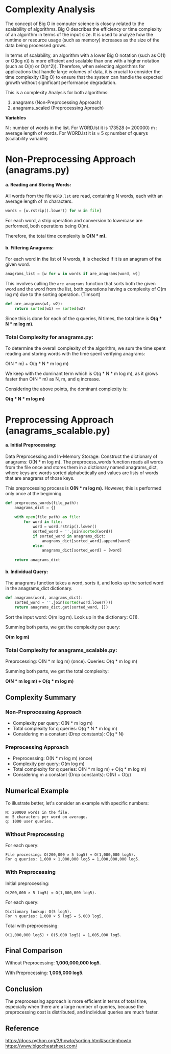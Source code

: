 # Complexity Analysis

The concept of Big O in computer science is closely related to the scalability of algorithms. Big O describes the efficiency or time complexity of an algorithm in terms of the input size. It is used to analyze how the runtime or resource usage (such as memory) increases as the size of the data being processed grows.

In terms of scalability, an algorithm with a lower Big O notation (such as O(1) or O(log n)) is more efficient and scalable than one with a higher notation (such as O(n) or O(n^2)). Therefore, when selecting algorithms for applications that handle large volumes of data, it is crucial to consider the time complexity (Big O) to ensure that the system can handle the expected growth without significant performance degradation.

This is a complexity Analysis for both algorithms: 
1. anagrams (Non-Preprocessing Approach)
2. anagrams_scaled (Preprocessing Aproach)

**Variables**

N : number of words in the list. For WORD.lst it is 173528 (≈ 200000)
m : average length of words. For WORD.lst it is ≈ 5
q: number of querys (scalability variable)


# Non-Preprocessing Approach (anagrams.py)

#### a. Reading and Storing Words:

All words from the file `WORD.lst` are read, containing N words, each with an average length of m characters. 

``` python
words = [w.rstrip().lower() for w in file]
```

For each word, a strip operation and conversion to lowercase are performed, both operations being O(m). 

Therefore, the total time complexity is **O(N * m).**

#### b. Filtering Anagrams:

For each word in the list of N words, it is checked if it is an anagram of the given word. 

``` python
anagrams_list = [w for w in words if are_anagrams(word, w)]
```

This involves calling the `are_anagrams` function that sorts both the given word and the word from the list, both operations having a complexity of O(m log m) due to the sorting operation. (Timsort) 

``` python
def are_anagrams(w1, w2):
    return sorted(w1) == sorted(w2)
```

Since this is done for each of the q queries, N times, the total time is **O(q * N * m log m).**

### Total Complexity for anagrams.py:

To determine the overall complexity of the algorithm, we sum the time spent reading and storing words with the time spent verifying anagrams:

O(N * m) + O(q * N * m log m)

We keep with the dominant term which is O(q * N * m log m), as it grows faster than O(N * m) as N, m, and q increase.

Considering the above points, the dominant complexity is:

**O(q * N * m log m)**


# Preprocessing Approach (anagrams_scalable.py)

#### a. Initial Preprocessing:

Data Preprocessing and In-Memory Storage: Construct the dictionary of anagrams: O(N * m log m).
The preprocess_words function reads all words from the file once and stores them in a dictionary named anagrams_dict, where keys are words sorted alphabetically and values are lists of words that are anagrams of those keys. 

This preprocessing process is **O(N * m log m).** However, this is performed only once at the beginning.

``` python
def preprocess_words(file_path):
    anagrams_dict = {}
    
    with open(file_path) as file:
        for word in file:
            word = word.rstrip().lower()
            sorted_word = ''.join(sorted(word))
            if sorted_word in anagrams_dict:
                anagrams_dict[sorted_word].append(word)
            else:
                anagrams_dict[sorted_word] = [word]
    
    return anagrams_dict
``` 


#### b. Individual Query:

The anagrams function takes a word, sorts it, and looks up the sorted word in the anagrams_dict dictionary.

``` python
def anagrams(word, anagrams_dict):
    sorted_word = ''.join(sorted(word.lower()))
    return anagrams_dict.get(sorted_word, [])
``` 

Sort the input word: O(m log m).
Look up in the dictionary: O(1).

Summing both parts, we get the complexity per query:

**O(m log m)** 


### Total Complexity for anagrams_scalable.py:

Preprocessing: O(N * m log m) (once).
Queries: O(q * m log m) 

Summing both parts, we get the total complexity:

 **O(N * m log m) + O(q * m log m)**



## Complexity Summary

### Non-Preprocessing Approach
- Complexity per query: O(N * m log m)
- Total complexity for q queries: O(q * N * m log m)
- Considering m a constant (Drop constants): O(q * N)

### Preprocessing Approach
- Preprocessing: O(N * m log m) (once)
- Complexity per query: O(m log m)
- Total complexity for q queries: O(N * m log m) + O(q * m log m)
- Considering m a constant (Drop constants): O(N) + O(q)



## Numerical Example

To illustrate better, let's consider an example with specific numbers:

    N: 200000 words in the file.
    m: 5 characters per word on average.
    q: 1000 user queries.

### Without Preprocessing

For each query:

    File processing: O(200,000 × 5 log5) ≈ O(1,000,000 log5).
    For q queries: 1,000 × 1,000,000 log5 = 1,000,000,000 log5.


### With Preprocessing

Initial preprocessing:

    O(200,000 × 5 log⁡5) ≈ O(1,000,000 log5).

For each query:

    Dictionary lookup: O(5 log5).
    For n queries: 1,000 × 5 log⁡5 = 5,000 log5.

Total with preprocessing:

    O(1,000,000 log5) + O(5,000 log5) = 1,005,000 log5.


## Final Comparison

Without Preprocessing: **1,000,000,000 log5.**

With Preprocessing: **1,005,000 log5.**


## Conclusion

The preprocessing approach is more efficient in terms of total time, especially when there are a large number of queries, because the preprocessing cost is distributed, and individual queries are much faster.


## Reference

https://docs.python.org/3/howto/sorting.html#sortinghowto
https://www.bigocheatsheet.com/

